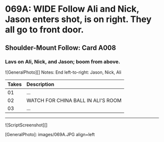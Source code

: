 # 069A: WIDE Follow Ali and Nick, Jason enters shot, is on right. They all go to front door.

## Shoulder-Mount Follow: Card A008

### Lavs on Ali, Nick, and Jason; boom from above.

![GeneralPhoto][]
Notes: End left-to-right: Jason, Nick, Ali

| Takes | Description |
|:---|:----|
| 01 | ... |
| 02 | WATCH FOR CHINA BALL IN ALI'S ROOM |
| 03 | ... |

----

![ScriptScreenshot][]


[GeneralPhoto]:  images/069A.JPG align=left
